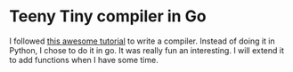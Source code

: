 # Teeny Tiny compiler in Go

I followed [this awesome tutorial](https://austinhenley.com/blog/teenytinycompiler3.html) to write a compiler. Instead of doing it in Python, I chose to do it in go. It was really fun an interesting. I will extend it to add functions when I have some time.
